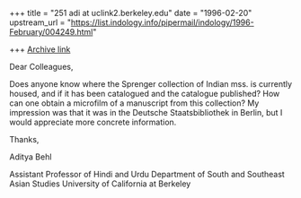 +++
title = "251 adi at uclink2.berkeley.edu"
date = "1996-02-20"
upstream_url = "https://list.indology.info/pipermail/indology/1996-February/004249.html"

+++
[Archive link](https://list.indology.info/pipermail/indology/1996-February/004249.html)

Dear Colleagues,

Does anyone know where the Sprenger collection of Indian mss. is currently
housed, and if it has been catalogued and the catalogue published? How can
one obtain a microfilm of a manuscript from this collection?  My impression
was that it was in the Deutsche Staatsbibliothek in Berlin, but I would
appreciate more concrete information.

Thanks,

Aditya Behl

Assistant Professor of Hindi and Urdu
Department of South and Southeast Asian Studies
University of California at Berkeley






